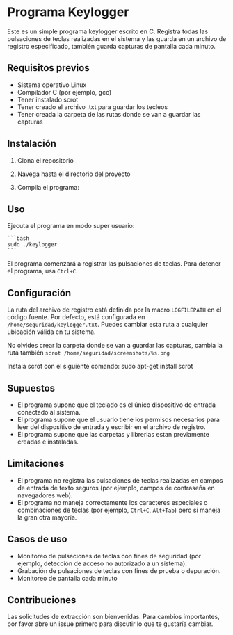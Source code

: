 # Programa Keylogger

Este es un simple programa keylogger escrito en C. Registra todas las pulsaciones de teclas realizadas en el sistema y las guarda en un archivo de registro especificado, también guarda capturas de pantalla cada minuto.

## Requisitos previos

- Sistema operativo Linux
- Compilador C (por ejemplo, gcc)
- Tener instalado scrot
- Tener creado el archivo .txt para guardar los tecleos
- Tener creada la carpeta de las rutas donde se van a guardar las capturas

## Instalación

1. Clona el repositorio

2. Navega hasta el directorio del proyecto

3. Compila el programa:

## Uso

Ejecuta el programa en modo super usuario:

    ```bash
    sudo ./keylogger
    ```
El programa comenzará a registrar las pulsaciones de teclas. Para detener el programa, usa `Ctrl+C`.

## Configuración

La ruta del archivo de registro está definida por la macro `LOGFILEPATH` en el código fuente. Por defecto, está configurada en `/home/seguridad/keylogger.txt`. Puedes cambiar esta ruta a cualquier ubicación válida en tu sistema.

No olvides crear la carpeta donde se van a guardar las capturas, cambia la ruta también `scrot /home/seguridad/screenshots/%s.png`

Instala scrot con el siguiente comando: sudo apt-get install scrot


## Supuestos

- El programa supone que el teclado es el único dispositivo de entrada conectado al sistema.
- El programa supone que el usuario tiene los permisos necesarios para leer del dispositivo de entrada y escribir en el archivo de registro.
- El programa supone que las carpetas y librerias estan previamente creadas e instaladas.

## Limitaciones

- El programa no registra las pulsaciones de teclas realizadas en campos de entrada de texto seguros (por ejemplo, campos de contraseña en navegadores web).
- El programa no maneja correctamente los caracteres especiales o combinaciones de teclas (por ejemplo, `Ctrl+C`, `Alt+Tab`) pero si maneja la gran otra mayoría.

## Casos de uso

- Monitoreo de pulsaciones de teclas con fines de seguridad (por ejemplo, detección de acceso no autorizado a un sistema).
- Grabación de pulsaciones de teclas con fines de prueba o depuración.
- Monitoreo de pantalla cada minuto

## Contribuciones

Las solicitudes de extracción son bienvenidas. Para cambios importantes, por favor abre un issue primero para discutir lo que te gustaría cambiar.



